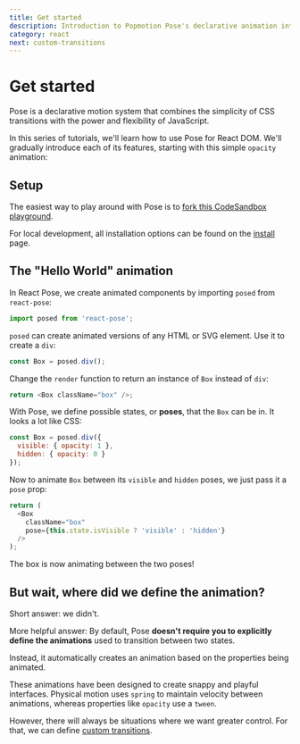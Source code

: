 ```yaml
---
title: Get started
description: Introduction to Popmotion Pose's declarative animation interface
category: react
next: custom-transitions
---
```


# Get started

Pose is a declarative motion system that combines the simplicity of CSS transitions with the power and flexibility of JavaScript.

In this series of tutorials, we'll learn how to use Pose for React DOM. We'll gradually introduce each of its features, starting with this simple `opacity` animation:

<CodeSandbox id="w71ppx095" view="preview" />

<TOC />

## Setup

The easiest way to play around with Pose is to [fork this CodeSandbox playground](https://codesandbox.io/s/qz0zyqwnqq).

For local development, all installation options can be found on the [install](/pose/learn/install) page.

## The "Hello World" animation

In React Pose, we create animated components by importing `posed` from `react-pose`:

```javascript
import posed from 'react-pose';
```

`posed` can create animated versions of any HTML or SVG element. Use it to create a `div`:

```javascript
const Box = posed.div();
```

Change the `render` function to return an instance of `Box` instead of `div`:

```javascript
return <Box className="box" />;
```

With Pose, we define possible states, or **poses**, that the `Box` can be in. It looks a lot like CSS:

```javascript
const Box = posed.div({
  visible: { opacity: 1 },
  hidden: { opacity: 0 }
});
```

Now to animate `Box` between its `visible` and `hidden` poses, we just pass it a `pose` prop:

```javascript
return (
  <Box
    className="box"
    pose={this.state.isVisible ? 'visible' : 'hidden'}
  />
);
```

The box is now animating between the two poses!

## But wait, where did we define the animation?

Short answer: we didn't.

More helpful answer: By default, Pose **doesn't require you to explicitly define the animations** used to transition between two states.

Instead, it automatically creates an animation based on the properties being animated.

These animations have been designed to create snappy and playful interfaces. Physical motion uses `spring` to maintain velocity between animations, whereas properties like `opacity` use a `tween`.

However, there will always be situations where we want greater control. For that, we can define [custom transitions](/pose/learn/custom-transitions).